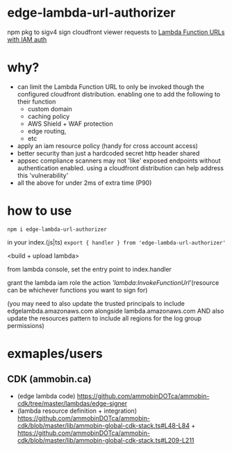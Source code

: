 # edge-lambda-url-authorizer
npm pkg to sigv4 sign cloudfront viewer requests to [Lambda Function URLs with IAM auth](https://docs.aws.amazon.com/lambda/latest/dg/urls-auth.html)

# why?
- can limit the Lambda Function URL to only be invoked though the configured cloudfront distribution. enabling one to add the following to their function
  - custom domain 
  - caching policy
  - AWS Shield + WAF protection
  - edge routing, 
  - etc
- apply an iam resource policy (handy for cross account access)
- better security than just a hardcoded secret http header shared
- appsec compliance scanners may not 'like' exposed endpoints without authentication enabled. using a cloudfront distribution can help address this 'vulnerability'
- all the above for under 2ms of extra time (P90)

# how to use 

```npm i edge-lambda-url-authorizer```

in your index.(js|ts) 
```export { handler } from 'edge-lambda-url-authorizer'```

<build + upload lambda>

from lambda console, set the entry point to index.handler

grant the lambda iam role the action *'lambda:InvokeFunctionUrl'*(resource can be whichever functions you want to sign for)

(you may need to also update the trusted principals to include edgelambda.amazonaws.com alongside lambda.amazonaws.com AND also update the resources pattern to include all regions for the log group permissions)


# exmaples/users
## CDK (ammobin.ca)
- (edge lambda code) https://github.com/ammobinDOTca/ammobin-cdk/tree/master/lambdas/edge-signer
- (lambda resource definition + integration) https://github.com/ammobinDOTca/ammobin-cdk/blob/master/lib/ammobin-global-cdk-stack.ts#L48-L84 + https://github.com/ammobinDOTca/ammobin-cdk/blob/master/lib/ammobin-global-cdk-stack.ts#L209-L211
